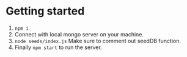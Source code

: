 # Getting started

1. ```npm i```
2. Connect with local mongo server on your machine.
3. ```node seeds/index.js``` Make sure to comment out seedDB function.
4. Finally ```npm start``` to run the server.